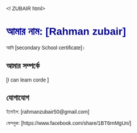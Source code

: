 <! ZUBAIR html>
<html lang="bn">
<head>
    <meta charset="UTF-8">
    <meta name="viewport" content="width=device-width, initial-scale=1.0">
    <title>আমার ব্যক্তিগত পেজ</title>
    <style>
        body {
            font-family: Arial, sans-serif;
            margin: 20px;
        }
        h1 {
            color: darkblue;
        }
    </style>
</head>
<body>
    <h1>আমার নাম: [Rahman zubair]</h1>
    <p>আমি [secondary School certificate]।</p>
    <h2>আমার সম্পর্কে</h2>
    <p>[I can learn corde ]</p>
    <h2>যোগাযোগ</h2>
    <p>ইমেইল: [rahmanzubair50@gmail.com]</p>
    <p>ফেসবুক: [https://www.facebook.com/share/1BT6rnMgUn/]</p>
</body>
</html>